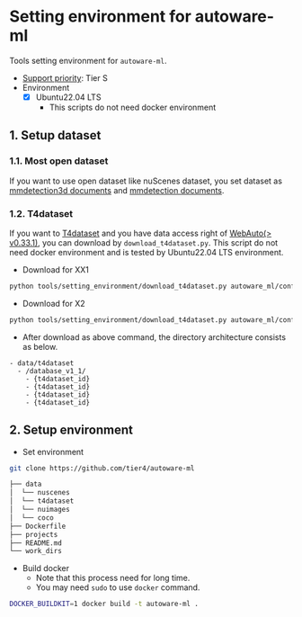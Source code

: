 # Setting environment for autoware-ml

Tools setting environment for `autoware-ml`.

- [Support priority](https://github.com/tier4/autoware-ml/blob/main/docs/design/autoware_ml_design.md#support-priority): Tier S
- Environment
  - [x] Ubuntu22.04 LTS
    - This scripts do not need docker environment

## 1. Setup dataset
### 1.1. Most open dataset

If you want to use open dataset like nuScenes dataset, you set dataset as [mmdetection3d documents](https://mmdetection3d.readthedocs.io/en/latest/advanced_guides/index.html) and [mmdetection documents](https://mmdetection.readthedocs.io/en/latest/user_guides/dataset_prepare.html).

### 1.2. T4dataset

If you want to [T4dataset](https://github.com/tier4/tier4_perception_dataset) and you have data access right of [WebAuto(> v0.33.1)](https://docs.web.auto/en/user-manuals/), you can download by `download_t4dataset.py`.
This script do not need docker environment and is tested by Ubuntu22.04 LTS environment.

- Download for XX1

```sh
python tools/setting_environment/download_t4dataset.py autoware_ml/configs/detection3d/dataset/t4dataset/database_v1_1.yaml --output ./data/t4dataset/ --project-id prd_jt
```

- Download for X2

```sh
python tools/setting_environment/download_t4dataset.py autoware_ml/configs/detection3d/dataset/t4dataset/database_v3_0.yaml --output ./data/t4dataset/ --project-id x2_dev
```

- After download as above command, the directory architecture consists as below.

```
- data/t4dataset
  - /database_v1_1/
    - {t4dataset_id}
    - {t4dataset_id}
    - {t4dataset_id}
    - {t4dataset_id}
```

## 2. Setup environment

- Set environment

```sh
git clone https://github.com/tier4/autoware-ml
```

```sh
├── data
│  └── nuscenes
│  └── t4dataset
│  └── nuimages
│  └── coco
├── Dockerfile
├── projects
├── README.md
└── work_dirs
```

- Build docker
  - Note that this process need for long time.
  - You may need `sudo` to use `docker` command.

```sh
DOCKER_BUILDKIT=1 docker build -t autoware-ml .
```
